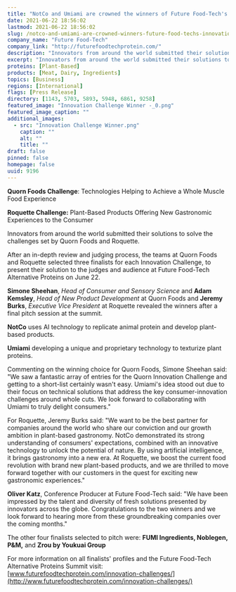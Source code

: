 ```yaml
---
title: "NotCo and Umiami are crowned the winners of Future Food-Tech's Innovation Challenges with Quorn Foods and Roquette"
date: 2021-06-22 18:56:02
lastmod: 2021-06-22 18:56:02
slug: /notco-and-umiami-are-crowned-winners-future-food-techs-innovation-challenges-quorn-foods
company_name: "Future Food-Tech"
company_link: "http://futurefoodtechprotein.com/"
description: "Innovators from around the world submitted their solutions to solve the challenges set by Quorn Foods and Roquette."
excerpt: "Innovators from around the world submitted their solutions to solve the challenges set by Quorn Foods and Roquette."
proteins: [Plant-Based]
products: [Meat, Dairy, Ingredients]
topics: [Business]
regions: [International]
flags: [Press Release]
directory: [1143, 5703, 5893, 5948, 6861, 9258]
featured_image: "Innovation Challenge Winner -_0.png"
featured_image_caption: ""
additional_images:
  - src: "Innovation Challenge Winner.png"
    caption: ""
    alt: ""
    title: ""
draft: false
pinned: false
homepage: false
uuid: 9196
---
```

**Quorn Foods Challenge**: Technologies Helping to Achieve a Whole
Muscle Food Experience

**Roquette Challenge:** Plant-Based Products Offering New Gastronomic
Experiences to the Consumer

Innovators from around the world submitted their solutions to solve the
challenges set by Quorn Foods and Roquette.

After an in-depth review and judging process, the teams at Quorn Foods
and Roquette selected three finalists for each Innovation Challenge, to
present their solution to the judges and audience at Future Food-Tech
Alternative Proteins on June 22.

**Simone Sheehan**, *Head of Consumer and Sensory Science* and **Adam
Kemsley**, *Head of New Product Development* at Quorn Foods and **Jeremy
Burks**, *Executive Vice President* at Roquette revealed the winners
after a final pitch session at the summit.

**NotCo** uses AI technology to replicate animal protein and develop
plant-based products.

**Umiami** developing a unique and proprietary technology to texturize
plant proteins. 

Commenting on the winning choice for Quorn Foods, Simone Sheehan said:
"We saw a fantastic array of entries for the Quorn Innovation Challenge
and getting to a short-list certainly wasn't easy. Umiami's idea stood
out due to their focus on technical solutions that address the key
consumer-innovation challenges around whole cuts. We look forward to
collaborating with Umiami to truly delight consumers."

For Roquette, Jeremy Burks said: "We want to be the best partner for
companies around the world who share our conviction and our growth
ambition in plant-based gastronomy. NotCo demonstrated its strong
understanding of consumers' expectations, combined with an innovative
technology to unlock the potential of nature. By using artificial
intelligence, it brings gastronomy into a new era. At Roquette, we boost
the current food revolution with brand new plant-based products, and we
are thrilled to move forward together with our customers in the quest
for exciting new gastronomic experiences."

**Oliver Katz**, Conference Producer at Future Food-Tech said: "We have
been impressed by the talent and diversity of fresh solutions presented
by innovators across the globe. Congratulations to the two winners and
we look forward to hearing more from these groundbreaking companies over
the coming months."

The other four finalists selected to pitch were: **FUMI Ingredients,
Noblegen, P&M,** and **Zrou by Youkuai Group**

For more information on all finalists' profiles and the Future Food-Tech
Alternative Proteins Summit visit:
[www.futurefoodtechprotein.com/innovation-challenges/](http://www.futurefoodtechprotein.com/innovation-challenges/)
